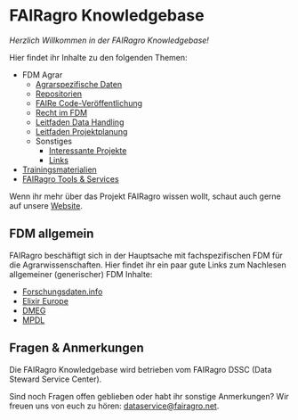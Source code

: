 # FAIRagro Knowledgebase

_Herzlich Willkommen in der FAIRagro Knowledgebase!_

Hier findet ihr Inhalte zu den folgenden Themen:

- FDM Agrar
	- [Agrarspezifische Daten](rdm/specific_data.de.md)
	- [Repositorien](rdm/data_repositories.de.md)
	- [FAIRe Code-Veröffentlichung](rdm/fair_code.de.md)
	- [Recht im FDM](rdm/legal.de.md)
	- [Leitfaden Data Handling](rdm/data_handling.de.md)
	- [Leitfaden Projektplanung](rdm/project_planning.de.md)
	- Sonstiges
		- [Interessante Projekte](rdm/projects.de.md)
		- [Links](rdm/links.de.md)
- [Trainingsmaterialien](training_material.de.md)
- [FAIRagro Tools & Services](tools.de.md)

Wenn ihr mehr über das Projekt FAIRagro wissen wollt, schaut auch gerne auf unsere [Website](https://fairagro.net).



## FDM allgemein

FAIRagro beschäftigt sich in der Hauptsache mit fachspezifischen FDM für die Agrarwissenschaften. Hier findet ihr ein paar gute Links zum Nachlesen allgemeiner (generischer) FDM Inhalte:

- [Forschungsdaten.info](https://forschungsdaten.info/)
- [Elixir Europe](https://rdmkit.elixir-europe.org)
- [DMEG](https://dmeg.cessda.eu)
- [MPDL](https://rdm.mpdl.mpg.de)



## Fragen & Anmerkungen
Die FAIRagro Knowledgebase wird betrieben vom FAIRagro DSSC (Data Steward Service Center).

Sind noch Fragen offen geblieben oder habt ihr sonstige Anmerkungen?
Wir freuen uns von euch zu hören: [dataservice@fairagro.net](mailto:dataservice@fairagro.net).
